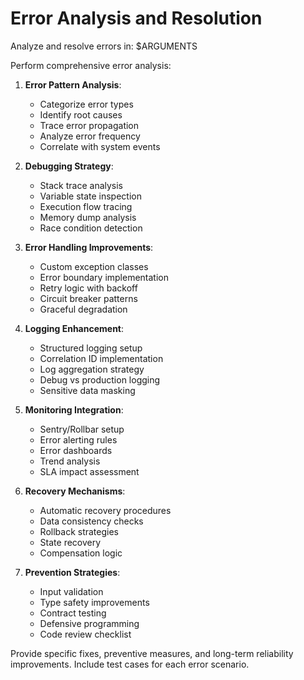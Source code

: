 # Error Analysis and Resolution

Analyze and resolve errors in: $ARGUMENTS

Perform comprehensive error analysis:

1. **Error Pattern Analysis**:
   - Categorize error types
   - Identify root causes
   - Trace error propagation
   - Analyze error frequency
   - Correlate with system events

2. **Debugging Strategy**:
   - Stack trace analysis
   - Variable state inspection
   - Execution flow tracing
   - Memory dump analysis
   - Race condition detection

3. **Error Handling Improvements**:
   - Custom exception classes
   - Error boundary implementation
   - Retry logic with backoff
   - Circuit breaker patterns
   - Graceful degradation

4. **Logging Enhancement**:
   - Structured logging setup
   - Correlation ID implementation
   - Log aggregation strategy
   - Debug vs production logging
   - Sensitive data masking

5. **Monitoring Integration**:
   - Sentry/Rollbar setup
   - Error alerting rules
   - Error dashboards
   - Trend analysis
   - SLA impact assessment

6. **Recovery Mechanisms**:
   - Automatic recovery procedures
   - Data consistency checks
   - Rollback strategies
   - State recovery
   - Compensation logic

7. **Prevention Strategies**:
   - Input validation
   - Type safety improvements
   - Contract testing
   - Defensive programming
   - Code review checklist

Provide specific fixes, preventive measures, and long-term reliability improvements. Include test cases for each error scenario.
